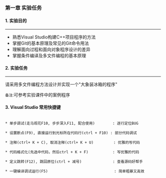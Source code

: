 ### 第一章 实验任务



#### 1. 实验目的

---

* 熟悉Visual Studio构建C++项目程序的方法
* 掌握Git的基本原理及常见的Git命令用法
* 理解面向过程和面向对象程序设计的差异
* 掌握条件编译及多文件编程的基本原理



#### 2. 实验任务

---

请采用多文件编程方法设计并实现一个"大象装冰箱的程序" 

```备注```:可参考实验课件中的案例程序



#### 3. Visual Studio 常用快捷键


   ```  
   
   * 单步调试(走马观花F10, 步步深入F11, 配合使用)        : 逐行定位BUG
   
   * 设置断点(F9), 直接运行到光标所在代码行(ctrl + F10) : 部分代码调试
   
   * 注释(ctrl+ K + C), 取消注释(ctrl+ K + U)         : 优雅的写代码
   
   * 代码格式化(先选中代码，然后ctrl + K + F)           : 写优雅的代码
   
   * 定义跳转(F12), 跳回原位(ctrl + 减号)              : 查看源码好帮手
   
   * 一键编译调试运行(F5)                              : 简单粗暴又高效                      
   
   ```
